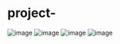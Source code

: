 # project-

![image](https://www.visitmorocco.com/sites/default/files/thumbnails/image/maigrir-vite-sans-r%C3%A9gime-sans-sport-niaque-gain-vitesse-reussir-success.jpg)
![image](https://webunwto.s3.eu-west-1.amazonaws.com/2020-01/sport-congresse.jpg)
![image](https://c.tenor.com/m6dtTqNp7c0AAAAC/the-simpsons-go-sports.gif)
![image](https://c.tenor.com/jEksHlQKvQoAAAAC/work-out-running.gif)
